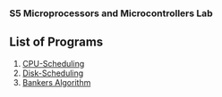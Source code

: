 ### S5 Microprocessors and Microcontrollers Lab

## List of Programs
1. [CPU-Scheduling](CpuSch.c)
2. [Disk-Scheduling](DiskSch.c)
3. [Bankers Algorithm](Banker.c)
